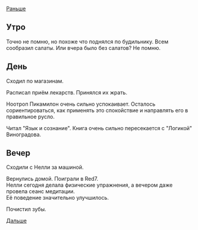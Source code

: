 [Раньше](2020.11.14.md)  
## Утро
Точно не помню, но похоже что поднялся по будильнику. Всем сообразил салаты. Или вчера было без салатов? Не помню.
## День
Сходил по магазинам. 

Расписал приём лекарств. Принялся их жрать.

Ноотроп Пикамилон очень сильно успокаивает. Осталось сориентироваться, как применять это спокойствие и направлять его в правильное русло.

Читал "Язык и сознание". Книга очень сильно пересекается с "Логикой" Виноградова.
## Вечер
Сходили с Нелли за машиной.

Вернулись домой. Поиграли в Red7.  
Нелли сегодня делала физические упражнения, а вечером даже провела сеанс медитации.  
Её поведение значительно улучшилось.

Почистил зубы.

[Дальше](2020.11.16.md)
